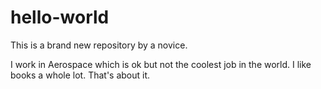 # hello-world
This is a brand new repository by a novice.

I work in Aerospace which is ok but not the coolest job in the world. I like books a whole lot. That's about it.
